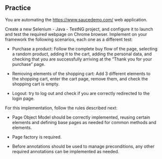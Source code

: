 ## Practice

You are automating the  https://www.saucedemo.com/ web application.

Create a new Selenium - Java - TestNG project, and configure it to launch and test the required webpage on Chrome browser. Implement on your framework the following scenarios, each one as a different test:

- Purchase a product: Follow the complete buy flow of the page, selecting a random product, adding it to the cart, adding the personal data, and checking that you are successfully arriving at the “Thank you for your purchase” page.


- Removing elements of the shopping cart: Add 3 different elements to the shopping cart, enter the cart page, remove them, and check the shopping cart is empty.


- Logout: try to log out and check if you are correctly redirected to the login page.

For this implementation, follow the rules described next:

- Page Object Model should be correctly implemented, reusing certain elements and defining base pages as needed for common methods and elements.


- Page factory is required.


- Before annotations should be used to manage preconditions, any other required annotations can be implemented as needed.